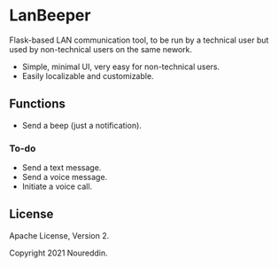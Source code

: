 # LanBeeper

Flask-based LAN communication tool, to be run by a technical user but used by non-technical users on the same nework.

- Simple, minimal UI, very easy for non-technical users.
- Easily localizable and customizable.

## Functions

- Send a beep (just a notification).

### To-do

- Send a text message.
- Send a voice message.
- Initiate a voice call.

## License

Apache License, Version 2.

Copyright 2021 Noureddin.
